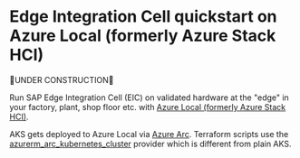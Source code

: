 # Edge Integration Cell quickstart on Azure Local (formerly Azure Stack HCI)

🚧UNDER CONSTRUCTION🚧

Run SAP Edge Integration Cell (EIC) on validated hardware at the "edge" in your factory, plant, shop floor etc. with [Azure Local (formerly Azure Stack HCI)](https://learn.microsoft.com/azure/azure-local/).

AKS gets deployed to Azure Local via [Azure Arc](https://learn.microsoft.com/azure/aks/hybrid/resource-manager-quickstart). Terraform scripts use the [azurerm_arc_kubernetes_cluster](https://registry.terraform.io/providers/hashicorp/azurerm/latest/docs/resources/arc_kubernetes_cluster) provider which is different from plain AKS.
